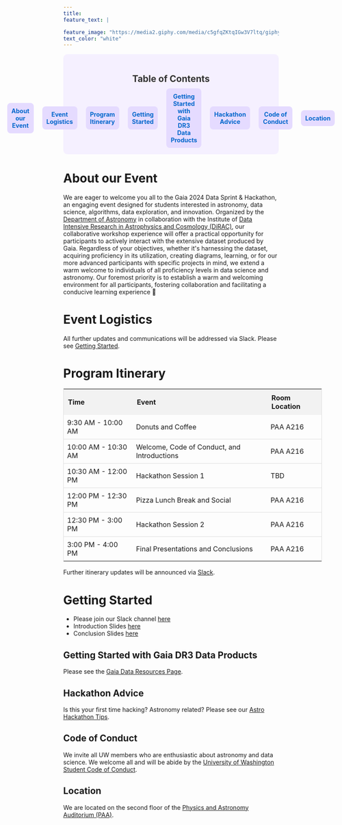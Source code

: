 ```yaml
---
title:
feature_text: |

feature_image: "https://media2.giphy.com/media/c5gfqZKtqIGw3V7ltq/giphy.gif"
text_color: "white"
---
```


<div style="background-color: #f5f0ff; padding: 15px; border-radius: 10px; margin-bottom: 20px; max-width: 1000px; text-align: center;">
    <h2 style="color: #333; margin-bottom: 10px;">Table of Contents</h2>
    <div style="display: flex; gap: 20px; align-items: center; justify-content: center;">
        <div style="background-color: #e5dbff; padding: 10px; border-radius: 8px;">
            <a href="#about-our-event" style="text-decoration: none; color: #0066cc; font-weight: bold;">About our Event</a>
        </div>
        <div style="background-color: #e5dbff; padding: 10px; border-radius: 8px;">
            <a href="#event-logistics" style="text-decoration: none; color: #0066cc; font-weight: bold;">Event Logistics</a>
        </div>
        <div style="background-color: #e5dbff; padding: 10px; border-radius: 8px;">
            <a href="#program-itinerary" style="text-decoration: none; color: #0066cc; font-weight: bold;">Program Itinerary</a>
        </div>
        <div style="background-color: #e5dbff; padding: 10px; border-radius: 8px;">
            <a href="#getting-started" style="text-decoration: none; color: #0066cc; font-weight: bold;">Getting Started</a>
        </div>
        <div style="background-color: #e5dbff; padding: 10px; border-radius: 8px;">
            <a href="#getting-started-with-gaia-dr3-data-products" style="text-decoration: none; color: #0066cc; font-weight: bold;">Getting Started with Gaia DR3 Data Products</a>
        </div>
        <div style="background-color: #e5dbff; padding: 10px; border-radius: 8px;">
            <a href="#hackathon-advice" style="text-decoration: none; color: #0066cc; font-weight: bold;">Hackathon Advice</a>
        </div>
        <div style="background-color: #e5dbff; padding: 10px; border-radius: 8px;">
            <a href="#code-of-conduct" style="text-decoration: none; color: #0066cc; font-weight: bold;">Code of Conduct</a>
        </div>
        <div style="background-color: #e5dbff; padding: 10px; border-radius: 8px;">
            <a href="#location" style="text-decoration: none; color: #0066cc; font-weight: bold;">Location</a>
        </div>
    </div>
</div>


# About our Event

We are eager to welcome you all to the Gaia 2024 Data Sprint & Hackathon, an engaging event designed for students interested in astronomy, data science, algorithms, data exploration, and innovation. Organized by the [Department of Astronomy](https://astro.washington.edu/) in collaboration with the Institute of [Data Intensive Research in Astrophysics and Cosmology (DiRAC)](https://dirac.astro.washington.edu/), our collaborative workshop experience will offer a practical opportunity for participants to actively interact with the extensive dataset produced by Gaia. Regardless of your objectives, whether it's harnessing the dataset, acquiring proficiency in its utilization, creating diagrams, learning, or for our more advanced participants with specific projects in mind, we extend a warm welcome to individuals of all proficiency levels in data science and astronomy. Our foremost priority is to establish a warm and welcoming environment for all participants, fostering collaboration and facilitating a conducive learning experience :rocket:


# Event Logistics

All further updates and communications will be addressed via Slack. Please see [Getting Started](#getting-started).


# Program Itinerary

<!-- Fancy HTML Table with Breakfast -->
<table style="width:120%; border-collapse: collapse; border: 1px solid #ddd;">
  <tr>
    <th style="text-align: left; padding: 10px; background-color: #f2f2f2;"><b>Time</b></th>
    <th style="text-align: left; padding: 10px; background-color: #f2f2f2;"><b>Event</b></th>
    <th style="text-align: left; padding: 10px; background-color: #f2f2f2;"><b>Room Location</b></th>
  </tr>
  <tr>
    <td style="padding: 8px; border-bottom: 1px solid #ddd;">9:30 AM - 10:00 AM</td>
    <td style="padding: 8px; border-bottom: 1px solid #ddd;">Donuts and Coffee</td>
    <td style="padding: 8px; border-bottom: 1px solid #ddd;">PAA A216</td>
  </tr>
  <tr>
    <td style="padding: 8px; border-bottom: 1px solid #ddd;">10:00 AM - 10:30 AM</td>
    <td style="padding: 8px; border-bottom: 1px solid #ddd;">Welcome, Code of Conduct, and Introductions</td>
    <td style="padding: 8px; border-bottom: 1px solid #ddd;">PAA A216</td>
  </tr>
  <tr>
    <td style="padding: 8px; border-bottom: 1px solid #ddd;">10:30 AM - 12:00 PM</td>
    <td style="padding: 8px; border-bottom: 1px solid #ddd;">Hackathon Session 1</td>
    <td style="padding: 8px; border-bottom: 1px solid #ddd;">TBD</td>
  </tr>
  <tr>
    <td style="padding: 8px; border-bottom: 1px solid #ddd;">12:00 PM - 12:30 PM</td>
    <td style="padding: 8px; border-bottom: 1px solid #ddd;">Pizza Lunch Break and Social</td>
    <td style="padding: 8px; border-bottom: 1px solid #ddd;">PAA A216</td>
  </tr>
  <tr>
    <td style="padding: 8px; border-bottom: 1px solid #ddd;">12:30 PM - 3:00 PM</td>
    <td style="padding: 8px; border-bottom: 1px solid #ddd;">Hackathon Session 2</td>
    <td style="padding: 8px; border-bottom: 1px solid #ddd;">PAA A216</td>
  </tr>
  <tr>
    <td style="padding: 8px;">3:00 PM - 4:00 PM</td>
    <td style="padding: 8px;">Final Presentations and Conclusions</td>
    <td style="padding: 8px;">PAA A216</td>
  </tr>
</table>

Further itinerary updates will be announced via [Slack](https://join.slack.com/t/slack-m2g4285/shared_invite/zt-2crka25u8-oXYzYBKllYd81IvsC8kUBw).

# Getting Started

- Please join our Slack channel [here](https://join.slack.com/t/slack-m2g4285/shared_invite/zt-2crka25u8-oXYzYBKllYd81IvsC8kUBw)
- Introduction Slides [here](https://docs.google.com/presentation/d/1Njbu2Nk1q7dunjGVb2qnmydA5MqXergVMHjwqCO-sQk/edit?usp=sharing)
- Conclusion Slides [here](https://docs.google.com/presentation/d/1WyhSvMlngvyCVTQwENzZ_MnMEifeFPMXRjN4vqqwN28/edit?usp=sharing)


## Getting Started with Gaia DR3 Data Products
Please see the [Gaia Data Resources Page](https://uw-astro-gaia-datasprint24.netlify.app/about/).

## Hackathon Advice
Is this your first time hacking? Astronomy related? Please see our [Astro Hackathon Tips](https://uw-astro-gaia-datasprint24.netlify.app/tips/).

## Code of Conduct
We invite all UW members who are enthusiastic about astronomy and data science. We welcome all and will be abide by the [University of Washington Student Code of Conduct](https://www.washington.edu/cssc/expectations/).

## Location
We are located on the second floor of the [Physics and Astronomy Auditorium (PAA)](https://www.washington.edu/classroom/PAA). 
